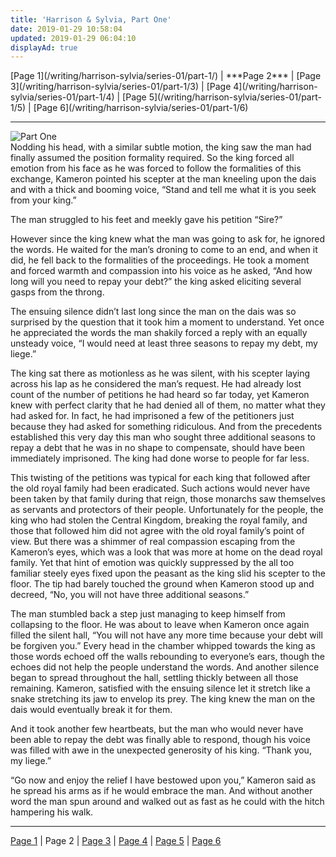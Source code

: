 ```yaml
---
title: 'Harrison & Sylvia, Part One'
date: 2019-01-29 10:58:04
updated: 2019-01-29 06:04:10
displayAd: true
---
```

<p class="center">[Page 1](/writing/harrison-sylvia/series-01/part-1/) | <span class="current-page">***Page 2***</span> | [Page 3](/writing/harrison-sylvia/series-01/part-1/3) | [Page 4](/writing/harrison-sylvia/series-01/part-1/4) | [Page 5](/writing/harrison-sylvia/series-01/part-1/5) | [Page 6](/writing/harrison-sylvia/series-01/part-1/6) </p><hr class="clear-both center-fade"/><div class="embedded-image-right"><img src="/writing/harrison-sylvia/series-01/part-1/hs101.jpg" alt="Part One" style="max-height: 275px;"/></div>Nodding his head, with a similar subtle motion, the king saw the man had finally assumed the position formality required.  So the king forced all emotion from his face as he was forced to follow the formalities of this exchange, Kameron pointed his scepter at the man kneeling upon the dais and with a thick and booming voice, “Stand and tell me what it is you seek from your king.”

The man struggled to his feet and meekly gave his petition “Sire?”

However since the king knew what the man was going to ask for, he ignored the words.  He waited for the man’s droning to come to an end, and when it did, he fell back to the formalities of the proceedings.  He took a moment and forced warmth and compassion into his voice as he asked, “And how long will you need to repay your debt?”  the king asked eliciting several gasps from the throng.

The ensuing silence didn’t last long since the man on the dais was so surprised by the question that it took him a moment to understand.  Yet once he appreciated the words the man shakily forced a reply with an equally unsteady voice, “I would need at least three seasons to repay my debt, my liege.”

The king sat there as motionless as he was silent, with his scepter laying across his lap as he considered the man’s request.  He had already lost count of the number of petitions he had heard so far today, yet Kameron knew with perfect clarity that he had denied all of them, no matter what they had asked for.  In fact, he had imprisoned a few of the petitioners just because they had asked for something ridiculous.  And from the precedents established this very day this man who sought three additional seasons to repay a debt that he was in no shape to compensate, should have been immediately imprisoned.  The king had done worse to people for far less.

This twisting of the petitions was typical for each king that followed after the old royal family had been eradicated.  Such actions would never have been taken by that family during that reign, those monarchs saw themselves as servants and protectors of their people.  Unfortunately for the people, the king who had stolen the Central Kingdom, breaking the royal family, and those that followed him did not agree with the old royal family’s point of view.  But there was a shimmer of real compassion escaping from the Kameron’s eyes, which was a look that was more at home on the dead royal family.  Yet that hint of emotion was quickly suppressed by the all too familiar steely eyes fixed upon the peasant as the king slid his scepter to the floor.  The tip had barely touched the ground when Kameron stood up and decreed, “No, you will not have three additional seasons.”

The man stumbled back a step just managing to keep himself from collapsing to the floor.  He was about to leave when Kameron once again filled the silent hall, “You will not have any more time because your debt will be forgiven you.” Every head in the chamber whipped towards the king as those words echoed off the walls rebounding to everyone’s ears, though the echoes did not help the people understand the words.  And another silence began to spread throughout the hall, settling thickly between all those remaining. Kameron, satisfied with the ensuing silence let it stretch like a snake stretching its jaw to envelop its prey.  The king knew the man on the dais would eventually break it for them.

And it took another few heartbeats, but the man who would never have been able to repay the debt was finally able to respond, though his voice was filled with awe in the unexpected generosity of his king.  “Thank you, my liege.”

“Go now and enjoy the relief I have bestowed upon you,” Kameron said as he spread his arms as if he would embrace the man.  And without another word the man spun around and walked out as fast as he could with the hitch hampering his walk.<hr class="clear-both center-fade"/><p class="center">[Page 1](/writing/harrison-sylvia/series-01/part-1/) | Page 2 | [Page 3](/writing/harrison-sylvia/series-01/part-1/3) | [Page 4](/writing/harrison-sylvia/series-01/part-1/4) | [Page 5](/writing/harrison-sylvia/series-01/part-1/5) | [Page 6](/writing/harrison-sylvia/series-01/part-1/6) </p>